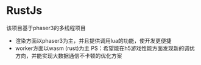 # RustJs
该项目基于phaser3的多线程项目
- 渲染方面以phaser3为主，并且提供调用lua的功能，使开发更便捷
- worker方面以wasm (rust)为主
PS：希望能在h5游戏性能方面发现新的调优方向，并能实现大数据通信不卡顿的优化方案
